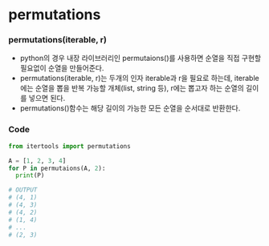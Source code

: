 # permutations

### permutations(iterable, r)
- python의 경우 내장 라이브러리인 permutaions()를 사용하면 순열을 직접 구현할 필요없이 순열을 만들어준다.
- permutations(iterable, r)는 두개의 인자 iterable과 r을 필요로 하는데, iterable에는 순열을 뽑을 반복 가능할 개체(list, string 등), r에는 뽑고자 하는 순열의 길이를 넣으면 된다.
- permutations()함수는 해당 길이의 가능한 모든 순열을 순서대로 반환한다.

### Code
```python
from itertools import permutations

A = [1, 2, 3, 4]
for P in permutaions(A, 2):
  print(P)

# OUTPUT
# (4, 1)
# (4, 3)
# (4, 2)
# (1, 4)
# ...
# (2, 3)

```